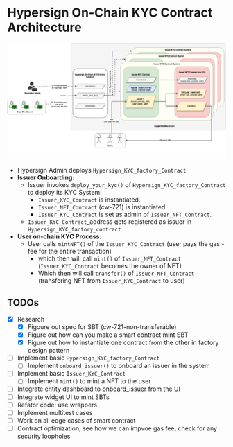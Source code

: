 # Hypersign On-Chain KYC Contract Architecture

![img](./docs/hypersign-kyc-cosm-wasm-contracts.png)

- Hypersign Admin deploys `Hypersign_KYC_factory_Contract`
- **Issuer Onboarding:**
    - Issuer invokes `deploy_your_kyc()` of `Hypersign_KYC_factory_Contract` to deploy its KYC System:
        - `Issuer_KYC_Contract` is instantiated.
        - `Issuer_NFT_Contract` (cw-721) is instantiated 
        - `Issuer_KYC_Contract` is set as admin of `Issuer_NFT_Contract`.
    - `Issuer_KYC_Contract`_address  gets registered as issuer in `Hypersign_KYC_factory_contract`
- **User on-chain KYC Process:**
    - User calls `mintNFT()` of the `Issuer_KYC_Contract` (user pays the gas - fee for the entire transaction)
        - which then will call `mint()` of `Issuer_NFT_Contract` (`Issuer_KYC_Contract` becomes the owner of NFT)
        - Which then will call `transfer()` of `Issuer_NFT_Contract` (transfering NFT from `Issuer_KYC_Contract` to user)


## TODOs

- [x] Research
    - [x] Figoure out spec for SBT (cw-721-non-transferable)
    - [x] Figure out how can you make a smart contract mint SBT
    - [x] Figure out how to instantiate one contract from the other in factory design pattern
- [ ] Implement  basic `Hypersign_KYC_factory_Contract`
    - [ ] Implement `onboard_issuer()` to onboard an issuer in the system 
- [ ] Implement basic `Issuer_KYC_Contract`
    - [ ] Implement `mint()` to mint a NFT to the user
- [ ] Integrate entity dashboard to onboard_issuer from the UI
- [ ] Integrate widget UI to mint SBTs
- [ ] Refator code; use wrappers
- [ ] Implement multitest cases 
- [ ] Work on all edge cases of smart contract
- [ ] Contract optimization; see how we can impvoe gas fee, check for any security loopholes